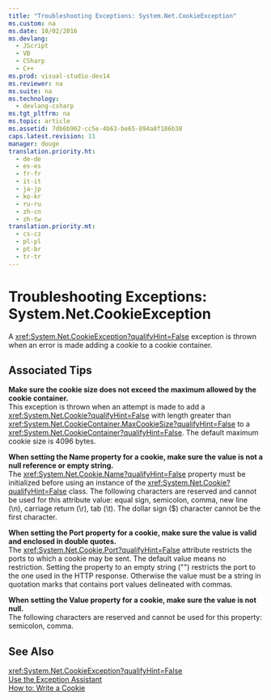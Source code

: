 ```yaml
---
title: "Troubleshooting Exceptions: System.Net.CookieException"
ms.custom: na
ms.date: 10/02/2016
ms.devlang: 
  - JScript
  - VB
  - CSharp
  - C++
ms.prod: visual-studio-dev14
ms.reviewer: na
ms.suite: na
ms.technology: 
  - devlang-csharp
ms.tgt_pltfrm: na
ms.topic: article
ms.assetid: 7db6b962-cc5e-4b63-be65-894a8f186b38
caps.latest.revision: 11
manager: douge
translation.priority.ht: 
  - de-de
  - es-es
  - fr-fr
  - it-it
  - ja-jp
  - ko-kr
  - ru-ru
  - zh-cn
  - zh-tw
translation.priority.mt: 
  - cs-cz
  - pl-pl
  - pt-br
  - tr-tr
---
```

# Troubleshooting Exceptions: System.Net.CookieException
A <xref:System.Net.CookieException?qualifyHint=False> exception is thrown when an error is made adding a cookie to a cookie container.  
  
## Associated Tips  
 **Make sure the cookie size does not exceed the maximum allowed by the cookie container.**  
 This exception is thrown when an attempt is made to add a <xref:System.Net.Cookie?qualifyHint=False> with length greater than <xref:System.Net.CookieContainer.MaxCookieSize?qualifyHint=False> to a <xref:System.Net.CookieContainer?qualifyHint=False>. The default maximum cookie size is 4096 bytes.  
  
 **When setting the Name property for a cookie, make sure the value is not a null reference or empty string.**  
 The <xref:System.Net.Cookie.Name?qualifyHint=False> property must be initialized before using an instance of the <xref:System.Net.Cookie?qualifyHint=False> class. The following characters are reserved and cannot be used for this attribute value: equal sign, semicolon, comma, new line (\n), carriage return (\r), tab (\t). The dollar sign ($) character cannot be the first character.  
  
 **When setting the Port property for a cookie, make sure the value is valid and enclosed in double quotes.**  
 The <xref:System.Net.Cookie.Port?qualifyHint=False> attribute restricts the ports to which a cookie may be sent. The default value means no restriction. Setting the property to an empty string ("") restricts the port to the one used in the HTTP response. Otherwise the value must be a string in quotation marks that contains port values delineated with commas.  
  
 **When setting the Value property for a cookie, make sure the value is not null.**  
 The following characters are reserved and cannot be used for this property: semicolon, comma.  
  
## See Also  
 <xref:System.Net.CookieException?qualifyHint=False>   
 [Use the Exception Assistant](../Topic/How%20to:%20Use%20the%20Exception%20Assistant.md)   
 [How to: Write a Cookie](../Topic/How%20to:%20Write%20a%20Cookie.md)